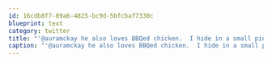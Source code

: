 ```yaml
---
id: 16cdb8f7-89a6-4825-bc9d-5bfcbaf7330c
blueprint: text
category: twitter
title: "'@auramckay he also loves BBQed chicken.  I hide in a small piece of that once in a while. Good luck.  I've been doing this for a year now!"
caption: "'@auramckay he also loves BBQed chicken.  I hide in a small piece of that once in a while. Good luck.  I've been doing this for a year now!"
---
```

